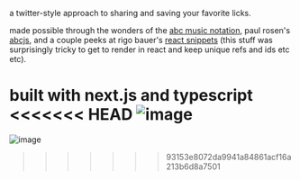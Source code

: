 a twitter-style approach to sharing and saving your favorite licks.

made possible through the wonders of the [abc music notation](https://abcnotation.com/), paul rosen's [abcjs](https://github.com/paulrosen/abcjs), and a couple peeks at rigo bauer's [react snippets](https://github.com/rigobauer/react-abcjs) (this stuff was surprisingly tricky to get to render in react and keep unique refs and ids etc etc).

built with next.js and typescript
<<<<<<< HEAD
![image](https://user-images.githubusercontent.com/79169638/198884520-ec35dc8b-7aa3-41ec-864c-90e54bf3c41f.png)
=======
![image](https://user-images.githubusercontent.com/79169638/198884520-ec35dc8b-7aa3-41ec-864c-90e54bf3c41f.png)
>>>>>>> 93153e8072da9941a84861acf16a213b6d8a7501
